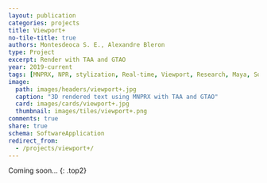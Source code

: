 ```yaml
---
layout: publication
categories: projects
title: Viewport+
no-tile-title: true
authors: Montesdeoca S. E., Alexandre Bleron
type: Project
excerpt: Render with TAA and GTAO
year: 2019-current
tags: [MNPRX, NPR, stylization, Real-time, Viewport, Research, Maya, Software]
image:
  path: images/headers/viewport+.jpg
  caption: "3D rendered text using MNPRX with TAA and GTAO"
  card: images/cards/viewport+.jpg
  thumbnail: images/tiles/viewport+.png
comments: true
share: true
schema: SoftwareApplication
redirect_from:
  - /projects/viewport+/
---
```


Coming soon...
{: .top2}

